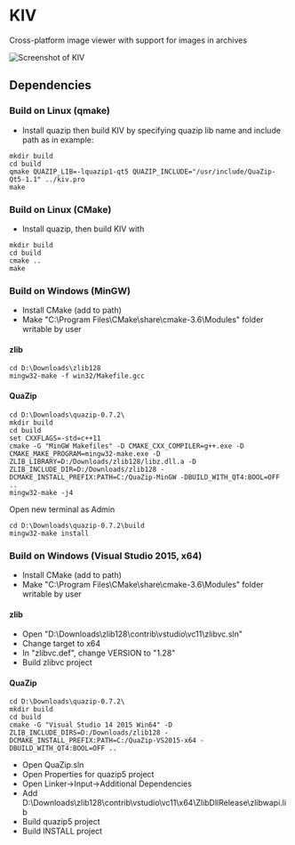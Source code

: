 # KIV

Cross-platform image viewer with support for images in archives


![Screenshot of KIV](https://raw.githubusercontent.com/nikola-kocic/KIV/master/kiv/assets/screenshot.jpg)


## Dependencies

### Build on Linux (qmake)

* Install quazip then build KIV by specifying quazip lib name and include path as in example:
```
mkdir build
cd build
qmake QUAZIP_LIB=-lquazip1-qt5 QUAZIP_INCLUDE="/usr/include/QuaZip-Qt5-1.1" ../kiv.pro
make
```

### Build on Linux (CMake)

* Install quazip, then build KIV with
```
mkdir build
cd build
cmake ..
make
```

### Build on Windows (MinGW)

* Install CMake (add to path)
* Make "C:\Program Files\CMake\share\cmake-3.6\Modules" folder writable by user

#### zlib
```
cd D:\Downloads\zlib128
mingw32-make -f win32/Makefile.gcc
```

#### QuaZip
```
cd D:\Downloads\quazip-0.7.2\
mkdir build
cd build
set CXXFLAGS=-std=c++11
cmake -G "MinGW Makefiles" -D CMAKE_CXX_COMPILER=g++.exe -D CMAKE_MAKE_PROGRAM=mingw32-make.exe -D ZLIB_LIBRARY=D:/Downloads/zlib128/libz.dll.a -D ZLIB_INCLUDE_DIR=D:/Downloads/zlib128 -DCMAKE_INSTALL_PREFIX:PATH=C:/QuaZip-MinGW -DBUILD_WITH_QT4:BOOL=OFF ..
mingw32-make -j4
```
Open new terminal as Admin
```
cd D:\Downloads\quazip-0.7.2\build
mingw32-make install
```


### Build on Windows (Visual Studio 2015, x64)

* Install CMake (add to path)
* Make "C:\Program Files\CMake\share\cmake-3.6\Modules" folder writable by user

#### zlib
* Open "D:\Downloads\zlib128\contrib\vstudio\vc11\zlibvc.sln"
* Change target to x64
* In "zlibvc.def", change VERSION to "1.28"
* Build zlibvc project

#### QuaZip
```
cd D:\Downloads\quazip-0.7.2\
mkdir build
cd build
cmake -G "Visual Studio 14 2015 Win64" -D ZLIB_INCLUDE_DIRS=D:/Downloads/zlib128 -DCMAKE_INSTALL_PREFIX:PATH=C:/QuaZip-VS2015-x64 -DBUILD_WITH_QT4:BOOL=OFF ..
```
* Open QuaZip.sln
* Open Properties for quazip5 project
* Open Linker->Input->Additional Dependencies
* Add D:\Downloads\zlib128\contrib\vstudio\vc11\x64\ZlibDllRelease\zlibwapi.lib
* Build quazip5 project
* Build INSTALL project
